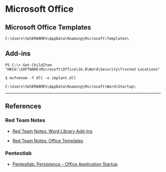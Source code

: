 # Microsoft Office

## Microsoft Office Templates

```
C:\Users\%USERNAME%\AppData\Roaming\Microsoft\Templates\
```

## Add-ins

```
PS C:\> Get-ChildItem "HKCU:\SOFTWARE\Microsoft\Office\16.0\Word\Security\Trusted Locations"
```

```
$ msfvenom -f dll -o implant.dll
```

```
C:\Users\%USERNAME%\AppData\Roaming\Microsoft\Word\Startup\
```

---
## References

### Red Team Notes

- [Red Team Notes: Word Library Add-Ins](https://www.ired.team/offensive-security/persistence/word-library-add-ins)

- [Red Team Notes: Office Templates](https://www.ired.team/offensive-security/persistence/office-templates)

### Pentestlab

- [Pentestlab: Persistence - Office Application Startup](https://pentestlab.blog/2019/12/11/persistence-office-application-startup/)